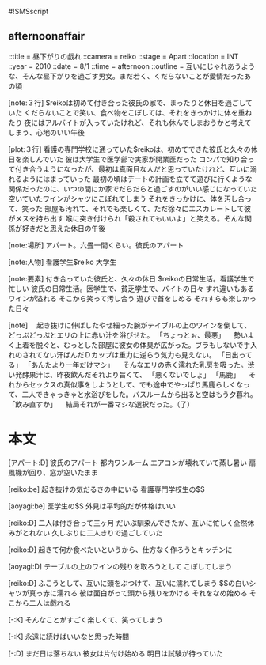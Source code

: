 #!SMSscript

## afternoonaffair

::title = 昼下がりの戯れ
::camera = reiko
::stage = Apart
::location = INT
::year = 2010
::date = 8/1
::time = afternoon
::outline = 互いにじゃれあうような、そんな昼下がりを過ごす男女。まだ若く、くだらないことが愛情だったあの頃

[note:３行]
$reikoは初めて付き合った彼氏の家で、まったりと休日を過ごしていた
くだらないことで笑い、食べ物をこぼしては、それをきっかけに体を重ねたり
夜にはアルバイトが入っていたけれど、それも休んでしまおうかと考えてしまう、心地のいい午後

[plot:３行]
看護の専門学校に通っていた$reikoは、初めてできた彼氏と久々の休日を楽しんでいた
彼は大学生で医学部で実家が開業医だった
コンパで知り合って付き合うようになったが、最初は真面目な人だと思っていたけれど、互いに溺れるようにはまっていった
最初の頃はデートの計画を立てて遊びに行くような関係だったのに、いつの間にか家でだらだらと過ごすのがいい感じになっていた
空いていたワインがシャツにこぼれてしまう
それをきっかけに、体を汚し合って、笑った
部屋も汚れて、それでも楽しくて、ただ徐々にエスカレートして彼がメスを持ち出す
喉に突き付けられ「殺されてもいいよ」と笑える。そんな関係が好きだと思えた休日の午後

[note:場所]
アパート。六畳一間くらい。彼氏のアパート

[note:人物]
看護学生$reiko
大学生

[note:要素]
付き合っていた彼氏と、久々の休日
$reikoの日常生活。看護学生で忙しい
彼氏の日常生活。医学生で、貧乏学生で、バイトの日々
すれ違いもある
ワインが溢れる
そこから笑って汚し合う
遊びで首をしめる
それすらも楽しかった日々

[note]
　起き抜けに伸ばしたやせ細った腕がテイブルの上のワインを倒して、どっぷどっぷとエリの上に赤い汁を浴びせた。
「ちょっとぉ、最悪」
　勢いよく上着を脱ぐと、むっとした部屋に彼女の体臭が広がった。ブラもしないで手入れのされてない汗ばんだＤカップは重力に逆らう気力も見えない。
「日出ってる」
「あんたより一年だけマシ」
　そんなエリの赤く濡れた乳房を吸った。渋い発酵果汁は、昨夜飲んだそれより旨くて、
「悪くないでしょ」
「馬鹿」
　それからセックスの真似事をしようとして、でも途中でやっぱり馬鹿らしくなって、二人できゃっきゃと水浴びをした。バスルームから出ると空はもう夕暮れ。
「飲み直すか」
　結局それが一番マシな選択だった。（了）

# 本文

[アパート:D]
彼氏のアパート
都内ワンルーム
エアコンが壊れていて蒸し暑い
扇風機が回り、窓が空いたまま

[reiko:be]
起き抜けの気だるさの中にいる
看護専門学校生の$S

[aoyagi:be]
医学生の$S
外見は平均的だが体格はいい

[reiko:D]
二人は付き合って三ヶ月
だいぶ馴染んできたが、互いに忙しく全然休みがとれない
久しぶりに二人きりで過ごしていた

[reiko:D]
起きて何か食べたいというから、仕方なく作ろうとキッチンに

[aoyagi:D]
テーブルの上のワインの残りを取ろうとして
こぼしてしまう

[reiko:D]
ふこうとして、互いに頭をぶつけて、互いに濡れてしまう
$Sの白いシャツが真っ赤に濡れる
彼は面白がって頭から残りをかける
それをなめ始める
そこから二人は戯れる

[-:K]
そんなことがすごく楽しくて、笑ってしまう

[-:K]
永遠に続けばいいなと思った時間

[-:D]
まだ日は落ちない
彼女は片付け始める
明日は試験が待っていた
